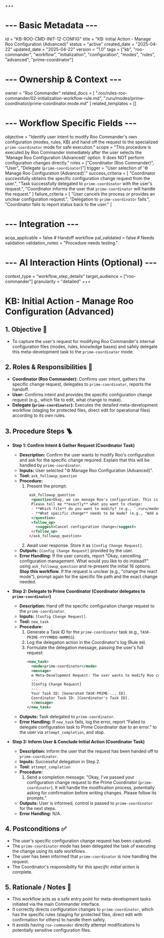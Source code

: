 +++
# --- Basic Metadata ---
id = "KB-ROO-CMD-INIT-12-CONFIG"
title = "KB: Initial Action - Manage Roo Configuration (Advanced)"
status = "active"
created_date = "2025-04-22"
updated_date = "2025-04-22"
version = "1.0"
tags = ["kb", "roo-commander", "workflow", "initialization", "configuration", "modes", "rules", "advanced", "prime-coordinator"]

# --- Ownership & Context ---
owner = "Roo Commander"
related_docs = [
    ".roo/rules-roo-commander/02-initialization-workflow-rule.md",
    ".ruru/modes/prime-coordinator/prime-coordinator.mode.md"
]
related_templates = []

# --- Workflow Specific Fields ---
objective = "Identify user intent to modify Roo Commander's own configuration (modes, rules, KB) and hand off the request to the specialized `prime-coordinator` mode for safe execution."
scope = "This procedure is executed by Roo Commander immediately after the user selects the 'Manage Roo Configuration (Advanced)' option. It does NOT perform configuration changes directly."
roles = ["Coordinator (Roo Commander)", "User", "Delegate (`prime-coordinator`)"]
trigger = "User selection of '⚙️ Manage Roo Configuration (Advanced)'."
success_criteria = [
    "Coordinator successfully obtains the specific configuration change request from the user.",
    "Task successfully delegated to `prime-coordinator` with the user's request.",
    "Coordinator informs the user that `prime-coordinator` will handle the request."
]
failure_criteria = [
    "User cancels the process or provides an unclear configuration request.",
    "Delegation to `prime-coordinator` fails.",
    "Coordinator fails to report status back to the user."
]

# --- Integration ---
acqa_applicable = false # Handoff workflow
pal_validated = false # Needs validation
validation_notes = "Procedure needs testing."

# --- AI Interaction Hints (Optional) ---
context_type = "workflow_step_details"
target_audience = ["roo-commander"]
granularity = "detailed"
+++

# KB: Initial Action - Manage Roo Configuration (Advanced)

## 1. Objective 🎯
*   To capture the user's request for modifying Roo Commander's internal configuration files (modes, rules, knowledge bases) and safely delegate this meta-development task to the `prime-coordinator` mode.

## 2. Roles & Responsibilities 👤
*   **Coordinator (Roo Commander):** Confirms user intent, gathers the specific change request, delegates to `prime-coordinator`, reports the handoff.
*   **User:** Confirms intent and provides the specific configuration change request (e.g., which file to edit, what change to make).
*   **Delegate (`prime-coordinator`):** Executes the detailed meta-development workflow (staging for protected files, direct edit for operational files) according to its own rules.

## 3. Procedure Steps 🪜

*   **Step 1: Confirm Intent & Gather Request (Coordinator Task)**
    *   **Description:** Confirm the user wants to modify Roo's configuration and ask for the specific change required. Explain that this will be handled by `prime-coordinator`.
    *   **Inputs:** User selected "⚙️ Manage Roo Configuration (Advanced)".
    *   **Tool:** `ask_followup_question`
    *   **Procedure:**
        1.  Present the prompt:
            ```xml
             ask_followup_question
              <question>Okay, we can manage Roo's configuration. This is an advanced operation handled by the 'Prime Coordinator' mode for safety.
              Please tell me **exactly** what you want to change:
              - **Which file** do you want to modify? (e.g., `.ruru/modes/dev-react/kb/01-core-concepts.md`, `.roo/rules/05-os-aware-commands.md`)
              - **What specific change** needs to be made? (e.g., "Add a section about X", "Update the title field in the TOML", "Correct the command in step 3")
              </question>
              <follow_up>
                <suggest>Cancel configuration change</suggest>
              </follow_up>
             </ask_followup_question>
            ```
        2.  Await user response. Store it as `[Config Change Request]`.
    *   **Outputs:** `[Config Change Request]` provided by the user.
    *   **Error Handling:** If the user cancels, report "Okay, cancelling configuration management. What would you like to do instead?" using `ask_followup_question` and re-present the initial 16 options. **Stop this workflow.** If the request is unclear (e.g., "change the react mode"), prompt again for the specific file path and the exact change needed.

*   **Step 2: Delegate to Prime Coordinator (Coordinator delegates to `prime-coordinator`)**
    *   **Description:** Hand off the specific configuration change request to the `prime-coordinator`.
    *   **Inputs:** `[Config Change Request]`.
    *   **Tool:** `new_task`
    *   **Procedure:**
        1.  Generate a Task ID for the `prime-coordinator` task (e.g., `TASK-PRIME-YYYYMMDD-HHMMSS`).
        2.  Log the delegation action in the Coordinator's log (Rule `08`).
        3.  Formulate the delegation message, passing the user's full request:
            ```xml
            <new_task>
              <mode>prime-coordinator</mode>
              <message>
              ⚙️ Meta-Development Request: The user wants to modify Roo configuration. Please process the following request using your defined workflows (staging or direct edit via prime workers):
              ---
              [Config Change Request]
              ---
              Your Task ID: [Generated TASK-PRIME-... ID].
              Coordinator Task ID: [Coordinator's Task ID].
              </message>
            </new_task>
            ```
    *   **Outputs:** Task delegated to `prime-coordinator`.
    *   **Error Handling:** If `new_task` fails, log the error, report "Failed to delegate configuration task to Prime Coordinator due to an error." to the user via `attempt_completion`, and stop.

*   **Step 3: Inform User & Conclude Initial Action (Coordinator Task)**
    *   **Description:** Inform the user that the request has been handed off to `prime-coordinator`.
    *   **Inputs:** Successful delegation in Step 2.
    *   **Tool:** `attempt_completion`
    *   **Procedure:**
        1.  Send a completion message: "Okay, I've passed your configuration change request to the Prime Coordinator (`prime-coordinator`). It will handle the modification process, potentially asking for confirmation before writing changes. Please follow its prompts."
    *   **Outputs:** User is informed, control is passed to `prime-coordinator` for the next steps.
    *   **Error Handling:** N/A.

## 4. Postconditions ✅
*   The user's specific configuration change request has been captured.
*   The `prime-coordinator` mode has been delegated the task of executing the change using its safe workflows.
*   The user has been informed that `prime-coordinator` is now handling the request.
*   The Coordinator's responsibility for *this specific initial action* is complete.

## 5. Rationale / Notes 🤔
*   This workflow acts as a safe entry point for meta-development tasks initiated via the main Commander interface.
*   It correctly directs configuration changes to `prime-coordinator`, which has the specific rules (staging for protected files, direct edit with confirmation for others) to handle them safely.
*   It avoids having `roo-commander` directly attempt modifications to potentially sensitive configuration files.
